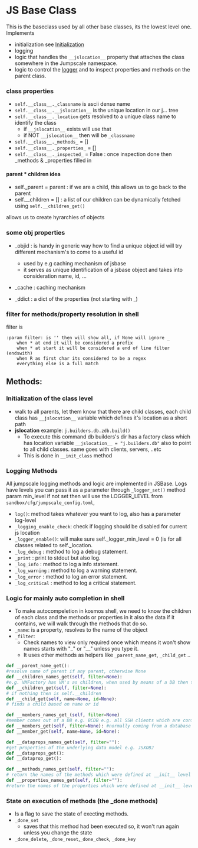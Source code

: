 # JS Base Class

This is the baseclass used by all other base classes, its the lowest level one.
Implements

- initialization see [Initialization](Initialization.md)
- logging
- logic that handles the `__jslocation__` property that attaches the class somewhere in the Jumpscale namespace. 
- logic to control the [logger](readme.md#logging-on-a-jumpscale-object) and to inspect properties and methods on the parent class.

### class properties

- ```self.__class__._classname``` is ascii dense name
- ```self.__class__.__jslocation__``` is the unique location in our j... tree
- ```self.__class__._location``` gets resolved to a unique class name to identify the class
    - if ```__jslocation__``` exists will use that
    - if NOT ```__jslocation__``` then will be ```_classname```
- ```self.__class__._methods_``` = []  
- ```self.__class__._properties_``` = []
- ```self.__class__._inspected_``` = False        : once inspection done then _methods & _properties filled in


#### parent * children idea

- self._parent = parent  : if we are a child, this allows us to go back to the parent
- self.__children = []    : a list of our children  can be dynamically fetched using ```self.__children_get()```

allows us to create hyrarchies of objects

### some obj properties

- _objid  : is handy in generic way how to find a unique object id will try different mechanism's to come to a useful id
    - used by e.g caching mechanism of jsbase
    - it serves as unique identification of a jsbase object and takes into consideration name, id, ...

- _cache  : caching mechanism
- _ddict  : a dict of the properties (not starting with _)

### filter for methods/property resolution in shell

filter is 
```
:param filter: is '' then will show all, if None will ignore _
    when * at end it will be considered a prefix
    when * at start it will be considered a end of line filter (endswith)
    when R as first char its considered to be a regex
    everything else is a full match
```


## Methods:

### Initialization of the class level

- walk to all parents, let them know that there are child classes, each child class has `__jslocation__` variable which defines it's location as a short path
- __jslocation__ example: `j.builders.db.zdb.build()`
    - To execute this command db builders's dir has a factory class which has location variable `__jslocation__ = "j.builders.db"` also to point to all child classes. same goes with clients, servers, ..etc
    - This is done in `__init_class` method</p>

### Logging Methods

All jumpscale logging methods and logic are implemented in JSBase.
Logs have levels you can pass it as a parameter through `_logger_set()` method param min_level if not set then will use the LOGGER_LEVEL from `sandbox/cfg/jumpscale_config.toml`,

- `log()`: method takes whatever you want to log, also has a parameter log-level
- `_logging_enable_check`:  check if logging should be disabled for current js location
- `_logger_enable()`: will make sure self._logger_min_level = 0 (is for all classes related to self._location. 
- `_log_debug` : method to log a debug statement. 
- `_print` : print to stdout but also log. 
- `_log_info` : method to log a info statement. 
- `_log_warning` : method to log a warning statement. 
- `_log_error` : method to log an error statement. 
- `_log_critical` : method to log a critical statement. 
</p>

### Logic for mainly auto completion in shell

- To make autocompeletion in kosmos shell, we need to know the children of each class and the methods or properties in it also the data if it contains, we will walk through the methods that do so.
- `_name`: is a property, resolves to the name of the object
- `_filter`: 
    - Check names to view only required once which means it won't show names starts with "_" or "__" unless you type it. 
    - It uses other methods as helpers like `_parent_name_get`, `_child_get` ..



```python
def __parent_name_get():
#resolve name of parent if any parent, otherwise None
def __children_names_get(self, filter=None):
#e.g. VMFactory has VM's as children, when used by means of a DB then they are members
def __children_get(self, filter=None): 
# if nothing then is self.__children
def __child_get(self, name=None, id=None): 
# finds a child based on name or id

def __members_names_get_(self, filter=None)
#member comes out of a DB e.g. BCDB e.g. all SSH clients which are configured with data out of BCDB
def __members_get(self, filter=None): #normally coming from a database e.g. BCD e.g. disks in a server, or clients in SSHClientFactory
def __member_get(self, name=None, id=None):

def __dataprops_names_get(self, filter=""):
#get properties of the underlying data model e.g. JSXOBJ
def __dataprops_get():
def __dataprop_get():

def __methods_names_get(self, filter=""):
# return the names of the methods which were defined at __init__ level by the developer
def __properties_names_get(self, filter=""):
#return the names of the properties which were defined at __init__ level by the developer

```

### State on execution of methods (the _done methods)

- Is a flag to save the state of execting methods.
- `_done_set`
    - saves that this method had been executed so, it won't run again unless you change the state
- `_done_delete`, `_done_reset`,`_done_check`, `_done_key`
